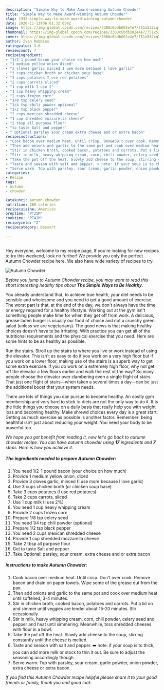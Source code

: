 ```yaml
---
description: "Simple Way to Make Award-winning Autumn Chowder"
title: "Simple Way to Make Award-winning Autumn Chowder"
slug: 1932-simple-way-to-make-award-winning-autumn-chowder
date: 2020-11-13T06:01:32.654Z
image: https://img-global.cpcdn.com/recipes/3308c6bdb002e4e7/751x532cq70/autumn-chowder-recipe-main-photo.jpg
thumbnail: https://img-global.cpcdn.com/recipes/3308c6bdb002e4e7/751x532cq70/autumn-chowder-recipe-main-photo.jpg
cover: https://img-global.cpcdn.com/recipes/3308c6bdb002e4e7/751x532cq70/autumn-chowder-recipe-main-photo.jpg
author: Ivan Robbins
ratingvalue: 3.6
reviewcount: 7
recipeingredient:
- "1/2-1 pound bacon your choice on how much"
- "1 medium yellow onion diced"
- "3 cloves garlic minced I use more because I love garlic"
- "3 cups chicken broth or chicken soup base"
- "3 cups potatoes I use red potatoes"
- "2 cups carrots sliced"
- "1 cup milk I use 2"
- "1 cup heavy whipping cream"
- "2 cups frozen corn"
- "1/8 tsp celery seed"
- "1/4 tsp chili powder optional"
- "1/2 tsp black pepper"
- "2 cups mexican shredded cheese"
- "1 cup shredded mozzarella cheese"
- "2 tbsp all purpose flour"
- "to taste Salt and pepper"
- " Optional parsley sour cream extra cheese and or extra bacon"
recipeinstructions:
- "Cook bacon over medium heat. Until crisp. Don&#39;t over cook. Remove bacon and drain on paper towels. Wipe some of the grease out from the pan."
- "Then add onions and garlic to the same pot and cook over medium heat until softened, 3-4 minutes."
- "Stir in chicken broth, cooked bacon, potatoes and carrots. Put a lid on and simmer until veggies are tender about 15-20 minutes. Stir occasionally."
- "Stir in milk, heavy whipping cream, corn, chili powder, celery seed and pepper and heat until simmering. Meanwhile, toss shredded cheeses with flour in a bowl."
- "Take the pot off the heat. Slowly add cheese to the soup, stirring constantly until the cheese is melted."
- "Taste and season with salt and pepper. ➡️ note: if your soup is to thick, you can add more milk or stock to thin it out. Be sure to adjust the seasoning accordingly though."
- "Serve warm. Top with parsley, sour cream, garlic powder, onion powder, extra cheese or extra bacon."
categories:
- Recipe
tags:
- autumn
- chowder

katakunci: autumn chowder 
nutrition: 268 calories
recipecuisine: American
preptime: "PT25M"
cooktime: "PT41M"
recipeyield: "2"
recipecategory: Dessert

---
```

<br>
Hey everyone, welcome to my recipe page, If you're looking for new recipes to try this weekend, look no further! We provide you only the perfect Autumn Chowder recipe here. We also have wide variety of recipes to try.
<br>


![Autumn Chowder](https://img-global.cpcdn.com/recipes/3308c6bdb002e4e7/751x532cq70/autumn-chowder-recipe-main-photo.jpg)

<i>Before you jump to Autumn Chowder recipe, you may want to read this short interesting healthy tips about <strong>The Simple Ways to Be Healthy</strong>.</i>

You already understand that, to achieve true health, your diet needs to be sensible and wholesome and you need to get a good amount of exercise. The worst part is that, at the end of the day, we don't always have the time or energy required for a healthy lifestyle. Working out at the gym isn't something people make time for when they get off from work. A delicious, grease laden burger is usually our food of choice and not a crunchy green salad (unless we are vegetarians). The good news is that making healthy choices doesn’t have to be irritating. With practice you can get all of the nutritional requirements and the physical exercise that you need. Here are some hints to be as healthy as possible.

Run the stairs. Stroll up the stairs to where you live or work instead of using the elevator. This isn't as easy to do if you work on a very high floor but if you work on a lower floor, making use of the stairs is a superb way to get some extra exercise. If you do work on a extremely high floor, why not get off the elevator a few floors earlier and walk the rest of the way? So many people choose the elevator over clambering even a single flight of stairs. That just one flight of stairs—when taken a several times a day—can be just the additional boost that your system needs. 

There are lots of things you can pursue to become healthy. An costly gym membership and very hard to stick to diets are not the only way to do it. It is the little things you choose on a daily basis that really help you with weight loss and becoming healthy. Make shrewd choices every day is a great start. Getting as much exercise as possible is another factor. Remember: being healthful isn’t just about reducing your weight. You need your body to be powerful too. 


<i>We hope you got benefit from reading it, now let's go back to autumn chowder recipe. You can have autumn chowder using <strong>17</strong> ingredients and <strong>7</strong> steps. Here is how you achieve it.
</i>

##### The ingredients needed to prepare Autumn Chowder:

1. You need 1/2-1 pound bacon (your choice on how much)
1. Provide 1 medium yellow onion, diced
1. Provide 3 cloves garlic, minced (I use more because I love garlic)
1. Use 3 cups chicken broth (or chicken soup base)
1. Take 3 cups potatoes (I use red potatoes)
1. Take 2 cups carrots, sliced
1. Use 1 cup milk (I use 2%)
1. You need 1 cup heavy whipping cream
1. Provide 2 cups frozen corn
1. Prepare 1/8 tsp celery seed
1. You need 1/4 tsp chili powder (optional)
1. Prepare 1/2 tsp black pepper
1. You need 2 cups mexican shredded cheese
1. Provide 1 cup shredded mozzarella cheese
1. Take 2 tbsp all purpose flour
1. Get to taste Salt and pepper
1. Take  Optional: parsley, sour cream, extra cheese and or extra bacon


##### Instructions to make Autumn Chowder:

1. Cook bacon over medium heat. Until crisp. Don&#39;t over cook. Remove bacon and drain on paper towels. Wipe some of the grease out from the pan.
1. Then add onions and garlic to the same pot and cook over medium heat until softened, 3-4 minutes.
1. Stir in chicken broth, cooked bacon, potatoes and carrots. Put a lid on and simmer until veggies are tender about 15-20 minutes. Stir occasionally.
1. Stir in milk, heavy whipping cream, corn, chili powder, celery seed and pepper and heat until simmering. Meanwhile, toss shredded cheeses with flour in a bowl.
1. Take the pot off the heat. Slowly add cheese to the soup, stirring constantly until the cheese is melted.
1. Taste and season with salt and pepper. ➡️ note: if your soup is to thick, you can add more milk or stock to thin it out. Be sure to adjust the seasoning accordingly though.
1. Serve warm. Top with parsley, sour cream, garlic powder, onion powder, extra cheese or extra bacon.


<i>If you find this Autumn Chowder recipe helpful please share it to your good friends or family, thank you and good luck.</i>
